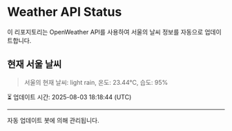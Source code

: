 
# Weather API Status

이 리포지토리는 OpenWeather API를 사용하여 서울의 날씨 정보를 자동으로 업데이트합니다.

## 현재 서울 날씨
> 서울의 현재 날씨: light rain, 온도: 23.44°C, 습도: 95%

⏳ 업데이트 시간: 2025-08-03 18:18:44 (UTC)

---
자동 업데이트 봇에 의해 관리됩니다.
